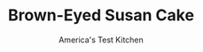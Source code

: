 ---
layout: ../../layouts/MarkdownPostLayout.astro
title: Brown-Eyed Susan Cake
author: America's Test Kitchen
pubDate: 2023-03-15
description: "In the 1950s, garden-themed cakes started cropping up in cookbooks like wildflowers and took on names such as chrysanthemum and pink azalea. The Brown-Eyed Susan Cake, with the flavors of orange and chocolate, is one of our favorites from this period."
image_url: https://res.cloudinary.com/hksqkdlah/image/upload/ar_1:1,c_fill,dpr_2.0,f_auto,fl_lossy.progressive.strip_profile,g_faces:auto,q_auto:low,w_344/4426_sfs-browneyedsusancake-cc-318982
tags: ["Desserts or Baked Goods","Cakes","Great American Cakes"]
calories: 7759
protein: 3
carbohydrates: 33
fats: 
fiber: 1
ingredients: ["1 , recipe yellow cake batter for two 9-inch pans","5 ounces, unsweetened chocolate, melted","2 teaspoons, grated orange zest plus 1 tablespoon juice from 1 orange","4 cups, easy vanilla buttercream",", Yellow food coloring (optional)",", Semisweet chocolate chips",", candied orange peel"]
serves: 24
time: ""
instructions: ["For the cake layers: Divide batter between two bowls. Stir 2 ounces melted chocolate into one bowl and orange zest into second bowl. Drop batter by spoonfuls into two greased 9-inch cake pans, alternating between chocolate and orange batters. Bake on middle rack in 350-degree oven until toothpick inserted in center comes out with a few crumbs attached, 20 to 25 minutes. Cool for 5 minutes, then turn layers out onto racks to cool completely.","For the frosting: Divide frosting between two bowls. Stir remaining 3 ounces melted chocolate into one bowl and orange juice into second bowl. Add 2 drops yellow food coloring (if using) to bowl with orange frosting.","To assemble: Spread chocolate frosting between cake layers and on sides of cake. Coat top of cake with orange frosting and decorate with chocolate chips and candied orange peel to resemble flowers."]
nutrition: ["90 mg Potassium","76 mg Phosphorus","40 mg Calcium","1 mg Iron","22 mg Magnesium","140 mg Sodium","19 g Fat","6 g Monounsaturated","1 g Polyunsaturated","76 mg Cholesterol","11 g Saturated","1 g Fiber","13 µg Folic acid","12 µg Folate (food)","24 g Sugars","1 µg Vitamin K","17 g Water","33 g Carbs","34 µg Folate equivalent (total)","3 g Protein","133 µg Vitamin A","323 kcal Energy","23 g Sugars, added","7759 calories"]
notes: "In the 1950s, garden-themed cakes started cropping up in cookbooks like wildflowers  and took on names such as chrysanthemum and pink azalea. The Brown-Eyed Susan Cake,  with the flavors of orange and chocolate, is one of our favorites from this period."
---